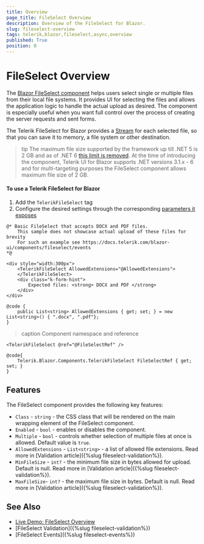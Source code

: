 ```yaml
---
title: Overview
page_title: FileSelect Overview
description: Overview of the FileSelect for Blazor.
slug: fileselect-overview
tags: telerik,blazor,fileselect,async,overview
published: True
position: 0
---
```


# FileSelect Overview

The <a href = "https://www.telerik.com/blazor-ui/fileselect" target="_blank">Blazor FileSelect component</a> helps users select single or multiple files from their local file systems. It provides UI for selecting the files and allows the application logic to handle the actual upload as desired. The component is especially useful when you want full control over the process of creating the server requests and sent forms.

The Telerik FileSelect for Blazor provides a [Stream](https://docs.microsoft.com/en-us/dotnet/api/system.io.stream?view=net-6.0) for each selected file, so that you can save it to memory, a file system or other destination.

>tip The maximum file size supported by the framework up till .NET 5 is 2 GB and as of .NET 6 [this limit is removed](https://github.com/dotnet/aspnetcore/pull/33900). At the time of introducing the component, Telerik UI for Blazor supports .NET versions 3.1.x - 6 and for multi-targeting purposes the FileSelect component allows maximum file size of 2 GB.

#### To use a Telerik FileSelect for Blazor

1. Add the `TelerikFileSelect` tag
1. Configure the desired settings through the corresponding [parameters it exposes](#features)

````CSHTML
@* Basic FileSelect that accepts DOCX and PDF files.
    This sample does not showcase actual upload of these files for brevity
    For such an example see https://docs.telerik.com/blazor-ui/components/fileselect/events
*@

<div style="width:300px">
    <TelerikFileSelect AllowedExtensions="@AllowedExtensions">
    </TelerikFileSelect>
    <div class="k-form-hint">
        Expected files: <strong> DOCX and PDF </strong>
    </div>
</div>

@code {
    public List<string> AllowedExtensions { get; set; } = new List<string>() { ".docx", ".pdf"};
}
````

>caption Component namespace and reference

````CSHTML
<TelerikFileSelect @ref="@FileSelectRef" />

@code{
    Telerik.Blazor.Components.TelerikFileSelect FileSelectRef { get; set; }
}
````

## Features

The FileSelect component provides the following key features:

* `Class` - `string` - the CSS class that will be rendered on the main wrapping element of the FileSelect component.
* `Enabled` - `bool` - enables or disables the component.
* `Multiple` - `bool` - controls whether selection of multiple files at once is allowed. Default value is `true`.
* `AllowedExtensions` - `List<string>` - a list of allowed file extensions. Read more in [Validation article]({%slug fileselect-validation%}).
* `MinFileSize` - `int?` - the minimum file size in bytes allowed for upload. Default is null. Read more in [Validation article]({%slug fileselect-validation%}).
* `MaxFileSize`- `int?` - the maximum file size in bytes. Default is null. Read more in [Validation article]({%slug fileselect-validation%}).

## See Also

* [Live Demo: FileSelect Overview](https://demos.telerik.com/blazor-ui/fileselect/overview)
* [FileSelect Validation]({%slug fileselect-validation%})
* [FileSelect Events]({%slug fileselect-events%})